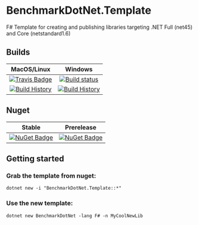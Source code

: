 # BenchmarkDotNet.Template
F# Template for creating and publishing libraries targeting .NET Full (net45) and Core (netstandard1.6)

## Builds

MacOS/Linux | Windows
:---: | :---:
[![Travis Badge](https://travis-ci.org/TheAngryByrd/BenchmarkDotNet.Template.svg?branch=master)](https://travis-ci.org/TheAngryByrd/BenchmarkDotNet.Template) | [![Build status](https://ci.appveyor.com/api/projects/status/wy7oaoavu2i0ca74?svg=true)](https://ci.appveyor.com/project/TheAngryByrd/benchmarkdotnet-template/branch/master)
[![Build History](https://buildstats.info/travisci/chart/TheAngryByrd/BenchmarkDotNet.Template)](https://travis-ci.org/TheAngryByrd/BenchmarkDotNet.Template/builds) | [![Build History](https://buildstats.info/appveyor/chart/TheAngryByrd/benchmarkdotnet-template)](https://ci.appveyor.com/project/TheAngryByrd/BenchmarkDotNet.Template)

## Nuget


Stable | Prerelease
:---: | :---:
[![NuGet Badge](https://buildstats.info/nuget/BenchmarkDotNet.Template)](https://www.nuget.org/packages/BenchmarkDotNet.Template/) | [![NuGet Badge](https://buildstats.info/nuget/BenchmarkDotNet.Template?includePreReleases=true)](https://www.nuget.org/packages/BenchmarkDotNet.Template/)



## Getting started

### Grab the template from nuget:

```
dotnet new -i "BenchmarkDotNet.Template::*"
```

### Use the new template:

```
dotnet new BenchmarkDotNet -lang F# -n MyCoolNewLib
```

